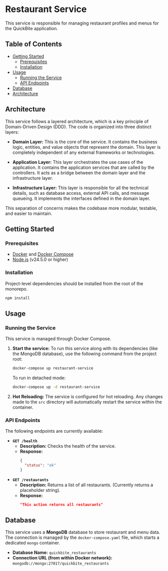 # Restaurant Service

This service is responsible for managing restaurant profiles and menus for the QuickBite application.

## Table of Contents

- [Getting Started](#getting-started)
  - [Prerequisites](#prerequisites)
  - [Installation](#installation)
- [Usage](#usage)
  - [Running the Service](#running-the-service)
  - [API Endpoints](#api-endpoints)
- [Database](#database)
- [Architecture](#architecture)

## Architecture

This service follows a layered architecture, which is a key principle of Domain-Driven Design (DDD). The code is organized into three distinct layers:

-   **Domain Layer:** This is the core of the service. It contains the business logic, entities, and value objects that represent the domain. This layer is completely independent of any external frameworks or technologies.

-   **Application Layer:** This layer orchestrates the use cases of the application. It contains the application services that are called by the controllers. It acts as a bridge between the domain layer and the infrastructure layer.

-   **Infrastructure Layer:** This layer is responsible for all the technical details, such as database access, external API calls, and message queueing. It implements the interfaces defined in the domain layer.

This separation of concerns makes the codebase more modular, testable, and easier to maintain.

## Getting Started

### Prerequisites

- [Docker](https://www.docker.com/) and [Docker Compose](https://docs.docker.com/compose/)
- [Node.js](https://nodejs.org/) (v24.5.0 or higher)

### Installation

Project-level dependencies should be installed from the root of the monorepo.

```bash
npm install
```

## Usage

### Running the Service

This service is managed through Docker Compose.

1.  **Start the service:**
    To run this service along with its dependencies (like the MongoDB database), use the following command from the project root:
    ```bash
    docker-compose up restaurant-service
    ```
    To run in detached mode:
    ```bash
    docker-compose up -d restaurant-service
    ```

2.  **Hot Reloading:**
    The service is configured for hot reloading. Any changes made to the `src` directory will automatically restart the service within the container.

### API Endpoints

The following endpoints are currently available:

-   **`GET /health`**
    -   **Description:** Checks the health of the service.
    -   **Response:**
        ```json
        {
          "status": "ok"
        }
        ```
-   **`GET /restaurants`**
    -   **Description:** Returns a list of all restaurants. (Currently returns a placeholder string).
    -   **Response:**
        ```json
        "This action returns all restaurants"
        ```

## Database

This service uses a **MongoDB** database to store restaurant and menu data. The connection is managed by the `docker-compose.yaml` file, which starts a dedicated `mongo` container.

-   **Database Name:** `quickbite_restaurants`
-   **Connection URL (from within Docker network):** `mongodb://mongo:27017/quickbite_restaurants`
